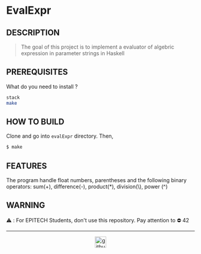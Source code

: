 # EvalExpr

## DESCRIPTION

> The goal of this project is to implement a evaluator of algebric expression in parameter strings in Haskell

## PREREQUISITES
What do you need to install ?
```bash
stack
make
```

## HOW TO BUILD
Clone and go into `evalExpr` directory.
Then,
```bash
$ make
```
## FEATURES
The program handle float numbers, parentheses and the following binary operators: sum(+), difference(-), product(*), division(\\), power (^)

## WARNING

:warning: : For EPITECH Students, don't use this repository. Pay attention to :no_entry: 42

---

<div align="center">

<a href="https://github.com/blacky-yg" target="_blank"><img src="https://cdn.jsdelivr.net/npm/simple-icons@3.0.1/icons/github.svg" alt="github.com" width="30"></a>

</div>